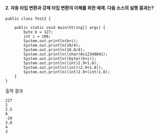 #### 2. 자동 타입 변환과 강제 타입 변환의 이해를 위한 예제. 다음 소스의 실행 결과는?

```
public class Test2 {

	public static void main(String[] args) {
		byte b = 127;
		int i = 100;
		System.out.println(b+i);
		System.out.println(10/4);
		System.out.println(10.0/4);
		System.out.println((char)0x12340041);
		System.out.println((byte)(b+i));
		System.out.println((int)2.9+1.8);
		System.out.println((int)(2.9+1.8));
		System.out.println((int)2.9+(int)1.8);
	}
}
```
출력 결과
```
227
2
2.5
A
-29
3.8
4
3
```
